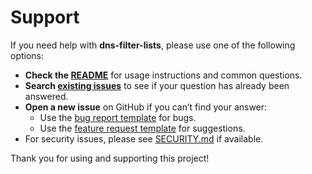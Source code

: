 # Support

If you need help with **dns-filter-lists**, please use one of the following options:

- **Check the [README](../README.md)** for usage instructions and common questions.
- **Search [existing issues](https://github.com/thimslugga/dns-filter-lists/issues)** to see if your question has already been answered.
- **Open a new issue** on GitHub if you can’t find your answer:
  - Use the [bug report template](https://github.com/thimslugga/dns-filter-lists/issues/new?template=bug_report.md) for bugs.
  - Use the [feature request template](https://github.com/thimslugga/dns-filter-lists/issues/new?template=feature_request.md) for suggestions.
- For security issues, please see [SECURITY.md](SECURITY.md) if available.

Thank you for using and supporting this project!
